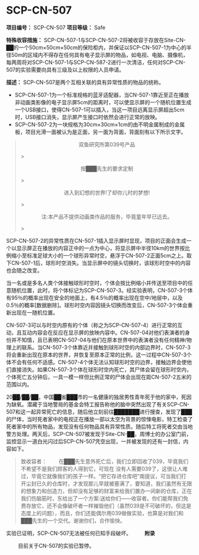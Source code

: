 # SCP-CN-507


**项目编号：** SCP-CN-507
**项目等级：** Safe

**特殊收容措施：** SCP-CN-507-1与SCP-CN-507-2将被收容于存放在Site-CN-██的一个50cm×50cm×50cm的保险柜内，并保证以SCP-CN-507-1为中心的半径50m的区域内不得存在任何具有电子显示屏的物品，如电视、电脑、摄像机，每两周将对SCP-CN-507-1与SCP-CN-587-2进行一次清洁，任何对SCP-CN-507的实验需要向具有三级及以上权限的人员申请。

**描述：** SCP-CN-507是两个互相关联的具有异常性质的物品的统称。

- SCP-CN-507-1为一个标准规格的蓝牙适配器，当CN-507-1靠近至正在播放非动画类影像的电子显示屏5cm的距离时，可以使显示屏的一个随机位置生成一个USB接口，使得CN-507-1可以插入，当这一项目远离显示屏超出5cm时，USB接口消失，显示屏产生接口时依然会进行正常的放映。
- SCP-CN-507-2为一块规格为30cm×30cm×1cm的由不明金属制成的金属板，项目光滑一面被认为是正面，另一面为背面，背面刻有以下所示文字。　　


> <p style='text-align: center;'>&#21452;&#40060;&#30740;&#31350;&#25152;&#31532;039&#21495;&#20135;&#21697;</p>> 
> <p style='text-align: center;'>&#25353;&#9608;&#9608;&#9608;&#20808;&#29983;&#30340;&#35201;&#27714;&#23450;&#21046;</p>> 
> <p style='text-align: center;'>&#36827;&#20837;&#21040;&#24187;&#24819;&#30340;&#19990;&#30028;!&#20102;&#21364;&#20320;&#20799;&#26102;&#30340;&#26790;&#24819;!</p>> 
> <p style='text-align: center;'>&#27880;:&#26412;&#20135;&#21697;&#19981;&#25552;&#20379;&#21160;&#30011;&#31867;&#20316;&#21697;&#30340;&#26381;&#21153;&#65292;&#27605;&#31455;&#31461;&#24180;&#26089;&#24050;&#36828;&#21435;&#12290;</p>> 
> 

SCP-CN-507-2的异常性质在CN-507-1插入显示屏时显现，项目的正面会生成一个以显示屏正在播放的内容正中的一点为中心，将显示屏中半径10km的世界按比例缩小至标准足球大小的一个球形异常时空，悬浮于CN-507-2正面5cm之上。取下CN-507-1后，球形时空消失。当显示屏中的镜头切换时，该球形时空中的内容也会随之改变。

当一名或是多名人类个体接触球形时空时，个体会按比例缩小并传送至项目中的任意随机位置，此时，将个体标记为SCP-CN-507-3。经实验表明，CN-507-3个体有95％的概率出现在安全的地面上，有4.5％的概率出现在空中/地层中，以及0.5％的概率[数据删除]。球形时空内容因镜头切换而改变后，CN-507-3个体会重新出现在一随机位置。

CN-507-3可以与时空内原有的个体（称之为SCP-CN-507-4）进行正常的互动，且互动内容会在反应在显示屏的放映内容中。CN-507-04对他们表演者的身份并不知情，且已表明CN-507-04与他们在原本世界中的表演者没有任何精神/物理上的联系。当CN-507-3个体靠近并接触到球形时空的内部边界时，CN-507-3将会重新出现在原本的世界，并恢复至原本正常的比例，这一过程中CN-507-3个体不会有任何不适感。CN-507-4个体无法认知球形时空的边界，接触边界会使他们直接消失。如果CN-507-3个体在球形时空内死亡，其尸体会留在球形时空内，个体死亡五分钟后，一具一模一样但比例正常的尸体会出现在距CN-507-2五米的范围以内。

20██/██/██，中国██省███市的一名健康的独居男性青年死于他的家中，死因为缺氧。潜藏于当地警局的基金会特工报告称他的脑中突然出现了有关SCP-CN-507和这一起异常死亡的信息，随后他立刻前往███████进行搜查，发现了███的尸体，当时死者家中的电视正在播放一部以太空为背景的惊悚电影，特工检查了死者家中的所有物品，发现没有任何物品具有异常性质。随后特工将死者交由当地警方处理。两天后，SCP-CN-507被发现于Site-CN-██，周博士的办公室门前，监控显示一道白光闪过后SCP-CN-507凭空出现，一并被发现的还有一封信，内容如下。


> 致收容者：
　　在███先生意外死亡后，我们立即回收了039，毕竟我们不希望不是我们顾客的人得到它，可现在 没有人需要039了，这很让人难过，毕竟它就像我们的孩子一样。“把它存进仓库吧”南提议，可当我们打 开尘封已久的仓库时，才发现那儿早就被塞满了，要知道，我们虽然有无限的想象力和创造力，但却没有足够的财富来给我们置办一间新的仓库，正在我们伤脑筋时，东给出了一个方案:送给你们——收容者。你们能帮我们免费存放它，还不会像破坏者一样摧毁他们（虽然039是不可破坏的，但这是态度上的问题），而且，你们还能偶尔用039做做实验，也算是对我们和███先生的一个交代。谢谢你们，合作愉快。
> 
> 

实验已证明，SCP-CN-507无法被任何已知手段破坏。
　　
**附录** 


　　
目前关于CN-507的实验已暂停。

<p />

